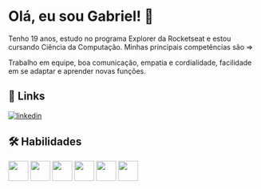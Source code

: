 # Olá, eu sou Gabriel! 👋
Tenho 19 anos, estudo no programa Explorer da Rocketseat e estou cursando Ciência da Computação. Minhas principais competências são =>

Trabalho em equipe, boa comunicação, empatia e cordialidade, facilidade em se adaptar e aprender novas funções.


## 🔗 Links
[![linkedin](https://img.shields.io/badge/linkedin-0A66C2?style=for-the-badge&logo=linkedin&logoColor=white)](https://www.linkedin.com/in/gabriel-souza-14a836227/)


## 🛠 Habilidades
<img src="https://cdn.jsdelivr.net/gh/devicons/devicon/icons/git/git-original.svg" width="40" height="40"/> <img src="https://cdn-icons-png.flaticon.com/512/5968/5968292.png" width="40" height="40"/> <img src="https://cdn-icons-png.flaticon.com/512/1051/1051277.png" width="40" height="40"/> <img src="https://cdn-icons-png.flaticon.com/512/732/732190.png" width="40" height="40"/> <img src="https://cdn-icons-png.flaticon.com/512/1126/1126012.png" width="40" height="40"/> <img src="https://cdn-icons-png.flaticon.com/512/6132/6132221.png" width="40" height="40"/>
